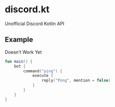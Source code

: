 # discord.kt
Unofficial Discord Kotlin API

## Example
Doesn't Work Yet
```kotlin
fun main() {
    bot {
        command("ping") {
            execute {
                reply("Pong", mention = false)
            }
        }
    }
}
```